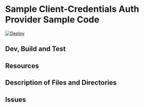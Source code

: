 # Sample Client-Credentials Auth Provider Sample Code

[![Deploy](https://deploy-to-sfdx.com/dist/assets/images/DeployToSFDX.svg)](https://deploy-to-sfdx.com)

## Dev, Build and Test

## Resources

## Description of Files and Directories

## Issues
